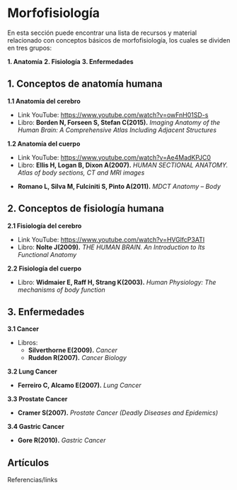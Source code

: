 # Morfofisiología 

En esta sección puede encontrar una lista de recursos y material relacionado con conceptos básicos de morfofisiología, los cuales se dividen en tres grupos:

**1. Anatomía**
**2. Fisiología**
**3. Enfermedades**

## 1. Conceptos de anatomía humana

**1.1 Anatomía del cerebro**
* Link YouTube: https://www.youtube.com/watch?v=owFnH01SD-s
* Libro: **Borden N, Forseen S, Stefan C(2015).** *Imaging Anatomy of the Human Brain: A Comprehensive Atlas Including Adjacent Structures*

**1.2 Anatomía del cuerpo**
* Link YouTube: https://www.youtube.com/watch?v=Ae4MadKPJC0
* Libro: **Ellis H, Logan B, Dixon A(2007).** *HUMAN SECTIONAL ANATOMY. Atlas of body sections, CT and MRI images*
- **Romano L, Silva M, Fulciniti S, Pinto A(2011).** *MDCT Anatomy – Body*

## 2. Conceptos de fisiología humana

**2.1 Fisiología del cerebro**
* Link YouTube: https://www.youtube.com/watch?v=HVGlfcP3ATI
* Libro: **Nolte J(2009).** *THE HUMAN BRAIN. An Introduction to Its Functional Anatomy*

**2.2 Fisiología del cuerpo**
* Libro: **Widmaier E, Raff H, Strang K(2003).** *Human Physiology: The mechanisms of body function*

## 3. Enfermedades

**3.1 Cancer**
* Libros:
  * **Silverthorne E(2009).** *Cancer*
  * **Ruddon R(2007).** *Cancer Biology*

**3.2 Lung Cancer**
- **Ferreiro C, Alcamo E(2007).** *Lung Cancer*

**3.3 Prostate Cancer**
- **Cramer S(2007).** *Prostate Cancer (Deadly Diseases and Epidemics)*

**3.4 Gastric Cancer**
- **Gore R(2010).** *Gastric Cancer*

## Artículos

Referencias/links


	
